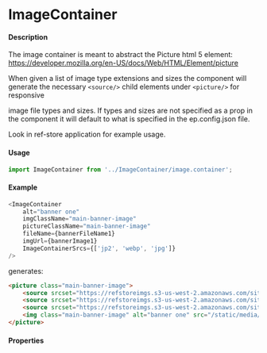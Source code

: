 # ImageContainer

#### Description

The image container is meant to abstract the Picture html 5 element: https://developer.mozilla.org/en-US/docs/Web/HTML/Element/picture

When given a list of image type extensions and sizes the component will generate the necessary `<source/>` child elements under `<picture/>` for responsive

image file types and sizes.  If types and sizes are not specified as a prop in the component it will default to what is specified in the ep.config.json file.

Look in ref-store application for example usage.

#### Usage

```js
import ImageContainer from '../ImageContainer/image.container';
```

#### Example

```js
<ImageContainer 
    alt="banner one" 
    imgClassName="main-banner-image" 
    pictureClassName="main-banner-image" 
    fileName={bannerFileName1} 
    imgUrl={bannerImage1} 
    ImageContainerSrcs={['jp2', 'webp', 'jpg']} 
/>
```

generates:

```html
<picture class="main-banner-image">
    <source srcset="https://refstoreimgs.s3-us-west-2.amazonaws.com/siteImages/jp2/b2c-banner-1-768w.jp2 768w, https://refstoreimgs.s3-us-west-2.amazonaws.com/siteImages/jp2/b2c-banner-1-1092w.jp2 1092w, https://refstoreimgs.s3-us-west-2.amazonaws.com/siteImages/jp2/b2c-banner-1-2800w.jp2 2800w" type="image/jp2">
    <source srcset="https://refstoreimgs.s3-us-west-2.amazonaws.com/siteImages/webp/b2c-banner-1-768w.webp 768w, https://refstoreimgs.s3-us-west-2.amazonaws.com/siteImages/webp/b2c-banner-1-1092w.webp 1092w, https://refstoreimgs.s3-us-west-2.amazonaws.com/siteImages/webp/b2c-banner-1-2800w.webp 2800w" type="image/webp">
    <source srcset="https://refstoreimgs.s3-us-west-2.amazonaws.com/siteImages/jpg/b2c-banner-1-768w.jpg 768w, https://refstoreimgs.s3-us-west-2.amazonaws.com/siteImages/jpg/b2c-banner-1-1092w.jpg 1092w, https://refstoreimgs.s3-us-west-2.amazonaws.com/siteImages/jpg/b2c-banner-1-2800w.jpg 2800w" type="image/jpg">
    <img class="main-banner-image" alt="banner one" src="/static/media/b2c-banner-1.5ad237f5.png">
</picture>
```

#### Properties

<!-- PROPS -->
